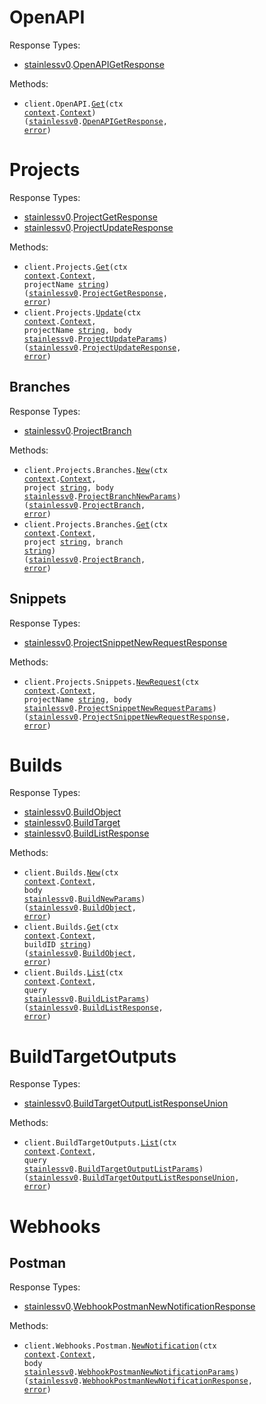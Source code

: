 # OpenAPI

Response Types:

- <a href="https://pkg.go.dev/github.com/stainless-sdks/stainless-v0-go">stainlessv0</a>.<a href="https://pkg.go.dev/github.com/stainless-sdks/stainless-v0-go#OpenAPIGetResponse">OpenAPIGetResponse</a>

Methods:

- <code title="get /v0/openapi">client.OpenAPI.<a href="https://pkg.go.dev/github.com/stainless-sdks/stainless-v0-go#OpenAPIService.Get">Get</a>(ctx <a href="https://pkg.go.dev/context">context</a>.<a href="https://pkg.go.dev/context#Context">Context</a>) (<a href="https://pkg.go.dev/github.com/stainless-sdks/stainless-v0-go">stainlessv0</a>.<a href="https://pkg.go.dev/github.com/stainless-sdks/stainless-v0-go#OpenAPIGetResponse">OpenAPIGetResponse</a>, <a href="https://pkg.go.dev/builtin#error">error</a>)</code>

# Projects

Response Types:

- <a href="https://pkg.go.dev/github.com/stainless-sdks/stainless-v0-go">stainlessv0</a>.<a href="https://pkg.go.dev/github.com/stainless-sdks/stainless-v0-go#ProjectGetResponse">ProjectGetResponse</a>
- <a href="https://pkg.go.dev/github.com/stainless-sdks/stainless-v0-go">stainlessv0</a>.<a href="https://pkg.go.dev/github.com/stainless-sdks/stainless-v0-go#ProjectUpdateResponse">ProjectUpdateResponse</a>

Methods:

- <code title="get /projects/{projectName}">client.Projects.<a href="https://pkg.go.dev/github.com/stainless-sdks/stainless-v0-go#ProjectService.Get">Get</a>(ctx <a href="https://pkg.go.dev/context">context</a>.<a href="https://pkg.go.dev/context#Context">Context</a>, projectName <a href="https://pkg.go.dev/builtin#string">string</a>) (<a href="https://pkg.go.dev/github.com/stainless-sdks/stainless-v0-go">stainlessv0</a>.<a href="https://pkg.go.dev/github.com/stainless-sdks/stainless-v0-go#ProjectGetResponse">ProjectGetResponse</a>, <a href="https://pkg.go.dev/builtin#error">error</a>)</code>
- <code title="patch /v0/projects/{projectName}">client.Projects.<a href="https://pkg.go.dev/github.com/stainless-sdks/stainless-v0-go#ProjectService.Update">Update</a>(ctx <a href="https://pkg.go.dev/context">context</a>.<a href="https://pkg.go.dev/context#Context">Context</a>, projectName <a href="https://pkg.go.dev/builtin#string">string</a>, body <a href="https://pkg.go.dev/github.com/stainless-sdks/stainless-v0-go">stainlessv0</a>.<a href="https://pkg.go.dev/github.com/stainless-sdks/stainless-v0-go#ProjectUpdateParams">ProjectUpdateParams</a>) (<a href="https://pkg.go.dev/github.com/stainless-sdks/stainless-v0-go">stainlessv0</a>.<a href="https://pkg.go.dev/github.com/stainless-sdks/stainless-v0-go#ProjectUpdateResponse">ProjectUpdateResponse</a>, <a href="https://pkg.go.dev/builtin#error">error</a>)</code>

## Branches

Response Types:

- <a href="https://pkg.go.dev/github.com/stainless-sdks/stainless-v0-go">stainlessv0</a>.<a href="https://pkg.go.dev/github.com/stainless-sdks/stainless-v0-go#ProjectBranch">ProjectBranch</a>

Methods:

- <code title="post /v0/projects/{project}/branches">client.Projects.Branches.<a href="https://pkg.go.dev/github.com/stainless-sdks/stainless-v0-go#ProjectBranchService.New">New</a>(ctx <a href="https://pkg.go.dev/context">context</a>.<a href="https://pkg.go.dev/context#Context">Context</a>, project <a href="https://pkg.go.dev/builtin#string">string</a>, body <a href="https://pkg.go.dev/github.com/stainless-sdks/stainless-v0-go">stainlessv0</a>.<a href="https://pkg.go.dev/github.com/stainless-sdks/stainless-v0-go#ProjectBranchNewParams">ProjectBranchNewParams</a>) (<a href="https://pkg.go.dev/github.com/stainless-sdks/stainless-v0-go">stainlessv0</a>.<a href="https://pkg.go.dev/github.com/stainless-sdks/stainless-v0-go#ProjectBranch">ProjectBranch</a>, <a href="https://pkg.go.dev/builtin#error">error</a>)</code>
- <code title="get /v0/projects/{project}/branches/{branch}">client.Projects.Branches.<a href="https://pkg.go.dev/github.com/stainless-sdks/stainless-v0-go#ProjectBranchService.Get">Get</a>(ctx <a href="https://pkg.go.dev/context">context</a>.<a href="https://pkg.go.dev/context#Context">Context</a>, project <a href="https://pkg.go.dev/builtin#string">string</a>, branch <a href="https://pkg.go.dev/builtin#string">string</a>) (<a href="https://pkg.go.dev/github.com/stainless-sdks/stainless-v0-go">stainlessv0</a>.<a href="https://pkg.go.dev/github.com/stainless-sdks/stainless-v0-go#ProjectBranch">ProjectBranch</a>, <a href="https://pkg.go.dev/builtin#error">error</a>)</code>

## Snippets

Response Types:

- <a href="https://pkg.go.dev/github.com/stainless-sdks/stainless-v0-go">stainlessv0</a>.<a href="https://pkg.go.dev/github.com/stainless-sdks/stainless-v0-go#ProjectSnippetNewRequestResponse">ProjectSnippetNewRequestResponse</a>

Methods:

- <code title="post /v0/projects/{projectName}/snippets/request">client.Projects.Snippets.<a href="https://pkg.go.dev/github.com/stainless-sdks/stainless-v0-go#ProjectSnippetService.NewRequest">NewRequest</a>(ctx <a href="https://pkg.go.dev/context">context</a>.<a href="https://pkg.go.dev/context#Context">Context</a>, projectName <a href="https://pkg.go.dev/builtin#string">string</a>, body <a href="https://pkg.go.dev/github.com/stainless-sdks/stainless-v0-go">stainlessv0</a>.<a href="https://pkg.go.dev/github.com/stainless-sdks/stainless-v0-go#ProjectSnippetNewRequestParams">ProjectSnippetNewRequestParams</a>) (<a href="https://pkg.go.dev/github.com/stainless-sdks/stainless-v0-go">stainlessv0</a>.<a href="https://pkg.go.dev/github.com/stainless-sdks/stainless-v0-go#ProjectSnippetNewRequestResponse">ProjectSnippetNewRequestResponse</a>, <a href="https://pkg.go.dev/builtin#error">error</a>)</code>

# Builds

Response Types:

- <a href="https://pkg.go.dev/github.com/stainless-sdks/stainless-v0-go">stainlessv0</a>.<a href="https://pkg.go.dev/github.com/stainless-sdks/stainless-v0-go#BuildObject">BuildObject</a>
- <a href="https://pkg.go.dev/github.com/stainless-sdks/stainless-v0-go">stainlessv0</a>.<a href="https://pkg.go.dev/github.com/stainless-sdks/stainless-v0-go#BuildTarget">BuildTarget</a>
- <a href="https://pkg.go.dev/github.com/stainless-sdks/stainless-v0-go">stainlessv0</a>.<a href="https://pkg.go.dev/github.com/stainless-sdks/stainless-v0-go#BuildListResponse">BuildListResponse</a>

Methods:

- <code title="post /v0/builds">client.Builds.<a href="https://pkg.go.dev/github.com/stainless-sdks/stainless-v0-go#BuildService.New">New</a>(ctx <a href="https://pkg.go.dev/context">context</a>.<a href="https://pkg.go.dev/context#Context">Context</a>, body <a href="https://pkg.go.dev/github.com/stainless-sdks/stainless-v0-go">stainlessv0</a>.<a href="https://pkg.go.dev/github.com/stainless-sdks/stainless-v0-go#BuildNewParams">BuildNewParams</a>) (<a href="https://pkg.go.dev/github.com/stainless-sdks/stainless-v0-go">stainlessv0</a>.<a href="https://pkg.go.dev/github.com/stainless-sdks/stainless-v0-go#BuildObject">BuildObject</a>, <a href="https://pkg.go.dev/builtin#error">error</a>)</code>
- <code title="get /v0/builds/{buildId}">client.Builds.<a href="https://pkg.go.dev/github.com/stainless-sdks/stainless-v0-go#BuildService.Get">Get</a>(ctx <a href="https://pkg.go.dev/context">context</a>.<a href="https://pkg.go.dev/context#Context">Context</a>, buildID <a href="https://pkg.go.dev/builtin#string">string</a>) (<a href="https://pkg.go.dev/github.com/stainless-sdks/stainless-v0-go">stainlessv0</a>.<a href="https://pkg.go.dev/github.com/stainless-sdks/stainless-v0-go#BuildObject">BuildObject</a>, <a href="https://pkg.go.dev/builtin#error">error</a>)</code>
- <code title="get /v0/builds">client.Builds.<a href="https://pkg.go.dev/github.com/stainless-sdks/stainless-v0-go#BuildService.List">List</a>(ctx <a href="https://pkg.go.dev/context">context</a>.<a href="https://pkg.go.dev/context#Context">Context</a>, query <a href="https://pkg.go.dev/github.com/stainless-sdks/stainless-v0-go">stainlessv0</a>.<a href="https://pkg.go.dev/github.com/stainless-sdks/stainless-v0-go#BuildListParams">BuildListParams</a>) (<a href="https://pkg.go.dev/github.com/stainless-sdks/stainless-v0-go">stainlessv0</a>.<a href="https://pkg.go.dev/github.com/stainless-sdks/stainless-v0-go#BuildListResponse">BuildListResponse</a>, <a href="https://pkg.go.dev/builtin#error">error</a>)</code>

# BuildTargetOutputs

Response Types:

- <a href="https://pkg.go.dev/github.com/stainless-sdks/stainless-v0-go">stainlessv0</a>.<a href="https://pkg.go.dev/github.com/stainless-sdks/stainless-v0-go#BuildTargetOutputListResponseUnion">BuildTargetOutputListResponseUnion</a>

Methods:

- <code title="get /v0/build_target_outputs">client.BuildTargetOutputs.<a href="https://pkg.go.dev/github.com/stainless-sdks/stainless-v0-go#BuildTargetOutputService.List">List</a>(ctx <a href="https://pkg.go.dev/context">context</a>.<a href="https://pkg.go.dev/context#Context">Context</a>, query <a href="https://pkg.go.dev/github.com/stainless-sdks/stainless-v0-go">stainlessv0</a>.<a href="https://pkg.go.dev/github.com/stainless-sdks/stainless-v0-go#BuildTargetOutputListParams">BuildTargetOutputListParams</a>) (<a href="https://pkg.go.dev/github.com/stainless-sdks/stainless-v0-go">stainlessv0</a>.<a href="https://pkg.go.dev/github.com/stainless-sdks/stainless-v0-go#BuildTargetOutputListResponseUnion">BuildTargetOutputListResponseUnion</a>, <a href="https://pkg.go.dev/builtin#error">error</a>)</code>

# Webhooks

## Postman

Response Types:

- <a href="https://pkg.go.dev/github.com/stainless-sdks/stainless-v0-go">stainlessv0</a>.<a href="https://pkg.go.dev/github.com/stainless-sdks/stainless-v0-go#WebhookPostmanNewNotificationResponse">WebhookPostmanNewNotificationResponse</a>

Methods:

- <code title="post /v0/webhooks/postman/notifications">client.Webhooks.Postman.<a href="https://pkg.go.dev/github.com/stainless-sdks/stainless-v0-go#WebhookPostmanService.NewNotification">NewNotification</a>(ctx <a href="https://pkg.go.dev/context">context</a>.<a href="https://pkg.go.dev/context#Context">Context</a>, body <a href="https://pkg.go.dev/github.com/stainless-sdks/stainless-v0-go">stainlessv0</a>.<a href="https://pkg.go.dev/github.com/stainless-sdks/stainless-v0-go#WebhookPostmanNewNotificationParams">WebhookPostmanNewNotificationParams</a>) (<a href="https://pkg.go.dev/github.com/stainless-sdks/stainless-v0-go">stainlessv0</a>.<a href="https://pkg.go.dev/github.com/stainless-sdks/stainless-v0-go#WebhookPostmanNewNotificationResponse">WebhookPostmanNewNotificationResponse</a>, <a href="https://pkg.go.dev/builtin#error">error</a>)</code>

